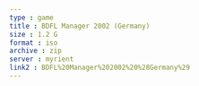 ```yaml
---
type : game
title : BDFL Manager 2002 (Germany)
size : 1.2 G
format : iso
archive : zip
server : myrient
link2 : BDFL%20Manager%202002%20%28Germany%29
---
```

